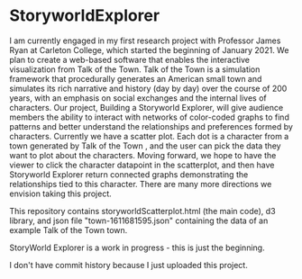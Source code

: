 # StoryworldExplorer

I am currently engaged in my first research project with Professor James Ryan at Carleton College, which started the beginning of January 2021. We plan to create a web-based software that enables the interactive visualization from Talk of the Town. Talk of the Town is a simulation framework that procedurally generates an American small town and simulates its rich narrative and history (day by day) over the course of 200 years, with an emphasis on social exchanges and the internal lives of characters. Our project, Building a Storyworld Explorer, will give audience members the ability to interact with networks of color-coded graphs to find patterns and better understand the relationships and preferences formed by characters. Currently we have a scatter plot. Each dot is a character from a town generated by Talk of the Town , and the user can pick the data they want to plot about the characters. Moving forward, we hope to have the viewer to click the character datapoint in the scatterplot, and then have Storyworld Explorer return connected graphs demonstrating the relationships tied to this character. There are many more directions we envision taking this project.

This repository contains storyworldScatterplot.html (the main code), d3 library, and json file "town-1611681595.json" containing the data of an example Talk of the Town town. 

StoryWorld Explorer is a work in progress - this is just the beginning. 

I don't have commit history because I just uploaded this project. 

